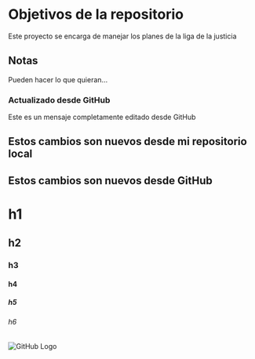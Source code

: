 # Objetivos de la repositorio

Este proyecto se encarga de manejar los planes de la liga de la justicia


## Notas
Pueden hacer lo que quieran...

### Actualizado desde GitHub
Este es un mensaje completamente editado desde GitHub

## Estos cambios son  nuevos desde mi repositorio local
## Estos cambios son  nuevos desde GitHub

# h1
## h2
### h3
#### h4
##### h5
###### h6

![GitHub Logo](https://octodex.github.com/images/orderedlistocat.png)
